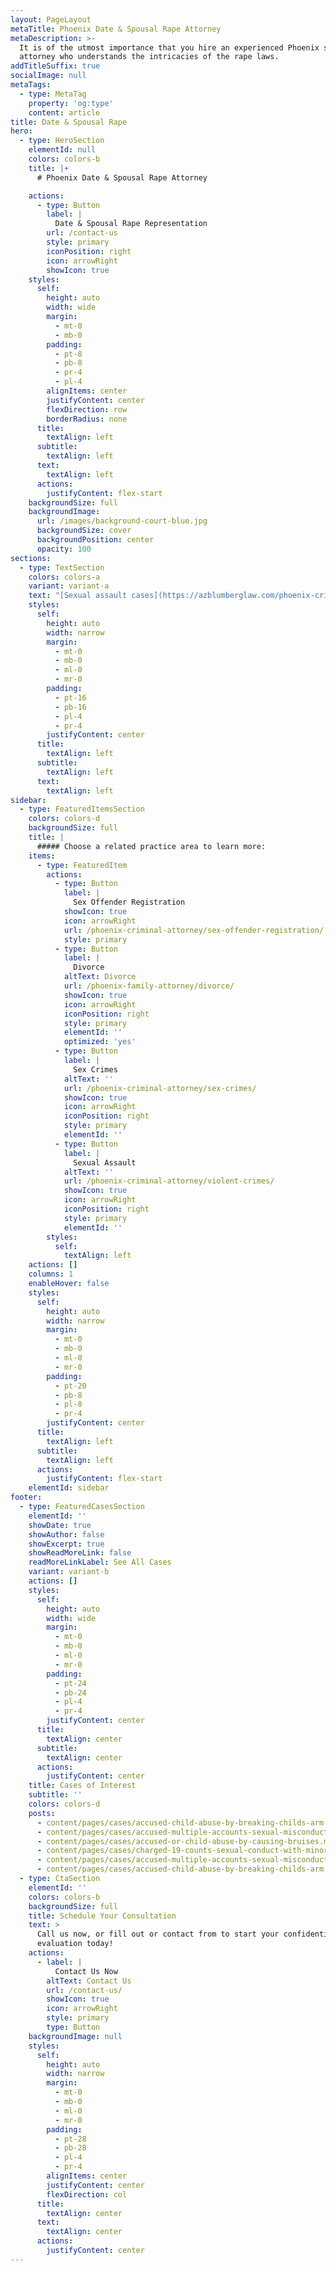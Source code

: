 ```yaml
---
layout: PageLayout
metaTitle: Phoenix Date & Spousal Rape Attorney
metaDescription: >-
  It is of the utmost importance that you hire an experienced Phoenix sex crimes
  attorney who understands the intricacies of the rape laws.
addTitleSuffix: true
socialImage: null
metaTags:
  - type: MetaTag
    property: 'og:type'
    content: article
title: Date & Spousal Rape
hero:
  - type: HeroSection
    elementId: null
    colors: colors-b
    title: |+
      # Phoenix Date & Spousal Rape Attorney

    actions:
      - type: Button
        label: |
          Date & Spousal Rape Representation
        url: /contact-us
        style: primary
        iconPosition: right
        icon: arrowRight
        showIcon: true
    styles:
      self:
        height: auto
        width: wide
        margin:
          - mt-0
          - mb-0
        padding:
          - pt-8
          - pb-8
          - pr-4
          - pl-4
        alignItems: center
        justifyContent: center
        flexDirection: row
        borderRadius: none
      title:
        textAlign: left
      subtitle:
        textAlign: left
      text:
        textAlign: left
      actions:
        justifyContent: flex-start
    backgroundSize: full
    backgroundImage:
      url: /images/background-court-blue.jpg
      backgroundSize: cover
      backgroundPosition: center
      opacity: 100
sections:
  - type: TextSection
    colors: colors-a
    variant: variant-a
    text: "[Sexual assault cases](https://azblumberglaw.com/phoenix-criminal-attorney/sexual-assault/) are difficult cases both for the prosecution and the defense. Often, the credibility of the two parties is the deciding factor. This may also occur in a case where the accused claims the sexual contact was “consensual.” If you are under investigation for or have been charged with date rape, spousal rape, statutory rape or any other type of rape, our lawyers offer a free initial consultation to evaluate your case.\n\nRape is a serious charge, subject to a prison sentence of 5 to 14 years with no opportunity for early release or parole. If a date rape drug (Rohypnol or GHB) is used, the penalty is increased by three years. While spousal rape used to be a lesser crime in Arizona, today it is treated the same as any other form of rape. All rape charges are registration offenses under Arizona’s sex offender registration law.\n\nIf you have been charged with rape, it is important for you not to say anything to investigators before you have talked to a lawyer and prepared a defense. It is vital for your lawyer to understand the rules of evidence in rape cases. Rape cases have special rules called “rape shield laws,” which are designed to protect the accuser. It is important that you hire an experienced attorney who understands how to, when possible, enter into evidence the accuser’s past sexual conduct. This evidence can only be entered through a “Pope Motion” and “Pope Hearing.” At the “Pope hearing” the judge will determine what relevance, if any, the accuser’s past sexual experience has to the case at bar, and then will determine to what extent this evidence is admissible at trial. It is of the utmost importance that you hire an experienced\_**Phoenix date and spousal rape attorney**\_who understands the intricacies of the rape laws.\n\n## DEFENSES IN RAPE CASES\n\nThere are two main defenses in a rape case:\n\n*   The sexual assault did not happen\n\n*   The sex was consensual\n\nConsent to sexual conduct with a minor over 14, but under 18, or statutory rape is only a defense if the accused did not know the age of the victim or could not reasonably known. Consent is not a defense in cases of statutory rape where the alleged victim was impaired by drugs or alcohol.\n\nA common misperception in rape cases is that the sexual history of a victim is admissible in evidence. However, unless that sexual history is relevant, such as a dating history with the defendant, it would be inadmissible.\n\n## FREE ATTORNEY CONSULTATION\n\nIf you are under investigation for or have been charged with date rape, spousal rape or any other rape charge, please contact a lawyer at Blumberg & Associates in Phoenix as soon as possible. The sooner you contact a defense attorney, the more your attorney can do to protect your rights and your future.\n"
    styles:
      self:
        height: auto
        width: narrow
        margin:
          - mt-0
          - mb-0
          - ml-0
          - mr-0
        padding:
          - pt-16
          - pb-16
          - pl-4
          - pr-4
        justifyContent: center
      title:
        textAlign: left
      subtitle:
        textAlign: left
      text:
        textAlign: left
sidebar:
  - type: FeaturedItemsSection
    colors: colors-d
    backgroundSize: full
    title: |
      ##### Choose a related practice area to learn more:
    items:
      - type: FeaturedItem
        actions:
          - type: Button
            label: |
              Sex Offender Registration
            showIcon: true
            icon: arrowRight
            url: /phoenix-criminal-attorney/sex-offender-registration/
            style: primary
          - type: Button
            label: |
              Divorce
            altText: Divorce
            url: /phoenix-family-attorney/divorce/
            showIcon: true
            icon: arrowRight
            iconPosition: right
            style: primary
            elementId: ''
            optimized: 'yes'
          - type: Button
            label: |
              Sex Crimes
            altText: ''
            url: /phoenix-criminal-attorney/sex-crimes/
            showIcon: true
            icon: arrowRight
            iconPosition: right
            style: primary
            elementId: ''
          - type: Button
            label: |
              Sexual Assault
            altText: ''
            url: /phoenix-criminal-attorney/violent-crimes/
            showIcon: true
            icon: arrowRight
            iconPosition: right
            style: primary
            elementId: ''
        styles:
          self:
            textAlign: left
    actions: []
    columns: 1
    enableHover: false
    styles:
      self:
        height: auto
        width: narrow
        margin:
          - mt-0
          - mb-0
          - ml-0
          - mr-0
        padding:
          - pt-20
          - pb-8
          - pl-8
          - pr-4
        justifyContent: center
      title:
        textAlign: left
      subtitle:
        textAlign: left
      actions:
        justifyContent: flex-start
    elementId: sidebar
footer:
  - type: FeaturedCasesSection
    elementId: ''
    showDate: true
    showAuthor: false
    showExcerpt: true
    showReadMoreLink: false
    readMoreLinkLabel: See All Cases
    variant: variant-b
    actions: []
    styles:
      self:
        height: auto
        width: wide
        margin:
          - mt-0
          - mb-0
          - ml-0
          - mr-0
        padding:
          - pt-24
          - pb-24
          - pl-4
          - pr-4
        justifyContent: center
      title:
        textAlign: center
      subtitle:
        textAlign: center
      actions:
        justifyContent: center
    title: Cases of Interest
    subtitle: ''
    colors: colors-d
    posts:
      - content/pages/cases/accused-child-abuse-by-breaking-childs-arm.md
      - content/pages/cases/accused-multiple-accounts-sexual-misconduct.md
      - content/pages/cases/accused-or-child-abuse-by-causing-bruises.md
      - content/pages/cases/charged-19-counts-sexual-conduct-with-minor.md
      - content/pages/cases/accused-multiple-accounts-sexual-misconduct.md
      - content/pages/cases/accused-child-abuse-by-breaking-childs-arm.md
  - type: CtaSection
    elementId: ''
    colors: colors-b
    backgroundSize: full
    title: Schedule Your Consultation
    text: >
      Call us now, or fill out or contact from to start your confidential case
      evaluation today!
    actions:
      - label: |
          Contact Us Now
        altText: Contact Us
        url: /contact-us/
        showIcon: true
        icon: arrowRight
        style: primary
        type: Button
    backgroundImage: null
    styles:
      self:
        height: auto
        width: narrow
        margin:
          - mt-0
          - mb-0
          - ml-0
          - mr-0
        padding:
          - pt-28
          - pb-28
          - pl-4
          - pr-4
        alignItems: center
        justifyContent: center
        flexDirection: col
      title:
        textAlign: center
      text:
        textAlign: center
      actions:
        justifyContent: center
---
```

